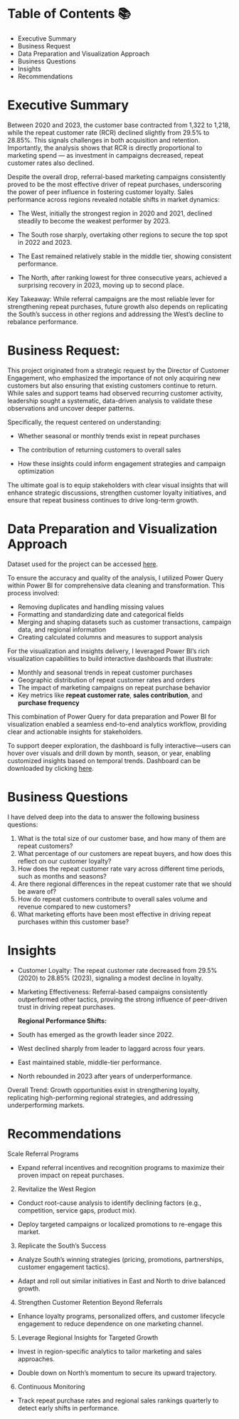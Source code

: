 # Table of Contents 📚
- Executive Summary
- Business Request
- Data Preparation and Visualization Approach
- Business Questions
- Insights
- Recommendations

# Executive Summary

Between 2020 and 2023, the customer base contracted from 1,322 to 1,218, while the repeat customer rate (RCR) declined slightly from 29.5% to 28.85%. This signals challenges in both acquisition and retention. Importantly, the analysis shows that RCR is directly proportional to marketing spend — as investment in campaigns decreased, repeat customer rates also declined.

Despite the overall drop, referral-based marketing campaigns consistently proved to be the most effective driver of repeat purchases, underscoring the power of peer influence in fostering customer loyalty.
Sales performance across regions revealed notable shifts in market dynamics:

- The West, initially the strongest region in 2020 and 2021, declined steadily to become the weakest performer by 2023.

- The South rose sharply, overtaking other regions to secure the top spot in 2022 and 2023.

- The East remained relatively stable in the middle tier, showing consistent performance.

- The North, after ranking lowest for three consecutive years, achieved a surprising recovery in 2023, moving up to second place.

Key Takeaway: While referral campaigns are the most reliable lever for strengthening repeat purchases, future growth also depends on replicating the South’s success in other regions and addressing the West’s decline to rebalance performance.

# Business Request:
This project originated from a strategic request by the Director of Customer Engagement, who emphasized the importance of not only acquiring new customers but also ensuring that existing customers continue to return. While sales and support teams had observed recurring customer activity, leadership sought a systematic, data-driven analysis to validate these observations and uncover deeper patterns.

Specifically, the request centered on understanding:

- Whether seasonal or monthly trends exist in repeat purchases

- The contribution of returning customers to overall sales

- How these insights could inform engagement strategies and campaign optimization

The ultimate goal is to equip stakeholders with clear visual insights that will enhance strategic discussions, strengthen customer loyalty initiatives, and ensure that repeat business continues to drive long-term growth.

# Data Preparation and Visualization Approach
Dataset used for the project can be accessed [here](https://github.com/sindhujasankararaman/Repeat-Customer-Rate-Analysis-using-Power-BI/blob/main/repeat_customer_rate_data.csv).

To ensure the accuracy and quality of the analysis, I utilized Power Query within Power BI for comprehensive data cleaning and transformation. This process involved:

- Removing duplicates and handling missing values  
- Formatting and standardizing date and categorical fields  
- Merging and shaping datasets such as customer transactions, campaign data, and regional information  
- Creating calculated columns and measures to support analysis  

For the visualization and insights delivery, I leveraged Power BI’s rich visualization capabilities to build interactive dashboards that illustrate:

- Monthly and seasonal trends in repeat customer purchases  
- Geographic distribution of repeat customer rates and orders  
- The impact of marketing campaigns on repeat purchase behavior  
- Key metrics like **repeat customer rate**, **sales contribution**, and **purchase frequency**

This combination of Power Query for data preparation and Power BI for visualization enabled a seamless end-to-end analytics workflow, providing clear and actionable insights for stakeholders.

To support deeper exploration, the dashboard is fully interactive—users can hover over visuals and drill down by month, season, or year, enabling customized insights based on temporal trends.
                  Dashboard can be downloaded by clicking [here](https://github.com/sindhujasankararaman/Repeat-Customer-Rate-Analysis-using-Power-BI/blob/main/Repeat%20Customer%20Rate%20(Finished).pbix).

# Business Questions
I have delved deep into the data to answer the following business questions:

1. What is the total size of our customer base, and how many of them are repeat customers?  
2. What percentage of our customers are repeat buyers, and how does this reflect on our customer loyalty?  
3. How does the repeat customer rate vary across different time periods, such as months and seasons?  
4. Are there regional differences in the repeat customer rate that we should be aware of?  
5. How do repeat customers contribute to overall sales volume and revenue compared to new customers?  
6. What marketing efforts have been most effective in driving repeat purchases within this customer base?

# Insights

- Customer Loyalty: The repeat customer rate decreased from 29.5% (2020) to 28.85% (2023), signaling a modest decline in loyalty.

- Marketing Effectiveness: Referral-based campaigns consistently outperformed other tactics, proving the strong influence of peer-driven trust in driving repeat purchases.

  **Regional Performance Shifts:**

- South has emerged as the growth leader since 2022.

- West declined sharply from leader to laggard across four years.

- East maintained stable, middle-tier performance.

- North rebounded in 2023 after years of underperformance.

Overall Trend: Growth opportunities exist in strengthening loyalty, replicating high-performing regional strategies, and addressing underperforming markets.

# Recommendations
Scale Referral Programs

 - Expand referral incentives and recognition programs to maximize their proven impact on repeat purchases.

2. Revitalize the West Region

- Conduct root-cause analysis to identify declining factors (e.g., competition, service gaps, product mix).

- Deploy targeted campaigns or localized promotions to re-engage this market.

3. Replicate the South’s Success

- Analyze South’s winning strategies (pricing, promotions, partnerships, customer engagement tactics).

- Adapt and roll out similar initiatives in East and North to drive balanced growth.

4. Strengthen Customer Retention Beyond Referrals

- Enhance loyalty programs, personalized offers, and customer lifecycle engagement to reduce dependence on one marketing channel.

5. Leverage Regional Insights for Targeted Growth

- Invest in region-specific analytics to tailor marketing and sales approaches.

- Double down on North’s momentum to secure its upward trajectory.

6. Continuous Monitoring

- Track repeat purchase rates and regional sales rankings quarterly to detect early shifts in performance.



